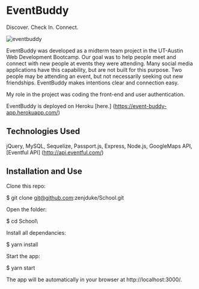 # EventBuddy
Discover. Check In. Connect. 

![eventbuddy](https://user-images.githubusercontent.com/35474050/52079878-2802c580-255c-11e9-8f85-bad38a6f53ed.gif)

EventBuddy was developed as a midterm team project in the UT-Austin Web Development Bootcamp. Our goal was to help people meet and connect with new people at events they were attending. Many social media applications have this capability, but are not built for this purpose. Two people may be attending an event, but not necessarily seeking out new friendships. EventBuddy makes  intentions clear and connection easy. 

My role in the project was coding the front-end and user authentication.

EventBuddy is deployed on Heroku [here.] (https://event-buddy-app.herokuapp.com/)

## Technologies Used

jQuery, MySQL, Sequelize, Passport.js, Express, Node.js, GoogleMaps API, [Eventful API] (http://api.eventful.com/)

## Installation and Use

Clone this repo:

$ git clone git@github.com:zenjduke/School.git

Open the folder:

$ cd School\

Install all dependancies:

$ yarn install

Start the app:

$ yarn start

The app will be automatically in your browser at http://localhost:3000/.

